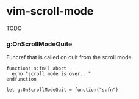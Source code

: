 vim-scroll-mode
===============

TODO

### g:OnScrollModeQuite
Funcref that is called on quit from the scroll mode.

```
function! s:fn() abort
  echo "scroll mode is over..."
endfunction

let g:OnScrollModeQuit = function("s:fn")
```
